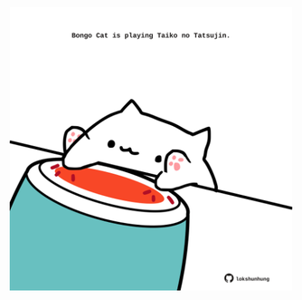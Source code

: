 <!-- built at 03/07/2022, 10:01:01 UTC -->
<p align="center">
  <img width="500" height="500" src="./ReadmeImage.svg">
</p>
